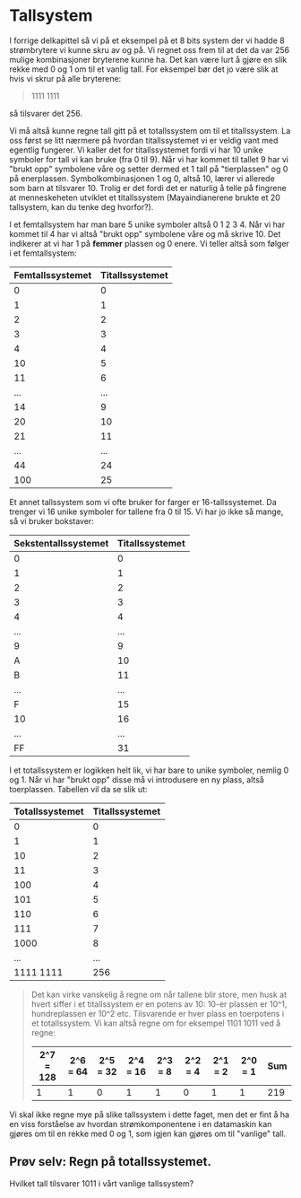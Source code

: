 
# Tallsystem

I forrige delkapittel så vi på et eksempel på et 8 bits system der vi hadde 8 strømbrytere vi kunne skru av og på. Vi regnet oss frem til at det da var 256 mulige kombinasjoner bryterene kunne ha. Det kan være lurt å gjøre en slik rekke med 0 og 1 om til et vanlig tall. For eksempel bør det jo være slik at hvis vi skrur på alle bryterene: 
> 1111 1111 

så tilsvarer det 256.

Vi må altså kunne regne tall gitt på et totallssystem om til et titallssystem. La oss først se litt nærmere på hvordan titallssystemet vi er veldig vant med egentlig fungerer. Vi kaller det for titallssystemet fordi vi har 10 unike symboler for tall vi kan bruke (fra 0 til 9). Når vi har kommet til tallet 9 har vi "brukt opp" symbolene våre og setter dermed et 1 tall på "tierplassen" og 0 på enerplassen. Symbolkombinasjonen 1 og 0, altså 10, lærer vi allerede som barn at tilsvarer 10. Trolig er det fordi det er naturlig å telle på fingrene at menneskeheten utviklet et titallssystem (Mayaindianerene brukte et 20 tallsystem, kan du tenke deg hvorfor?).

I et femtallsystem har man bare 5 unike symboler altså 0 1 2 3 4. Når vi har kommet til 4 har vi altså "brukt opp" symbolene våre og må skrive 10. Det indikerer at vi har 1 på **femmer** plassen og 0 enere. Vi teller altså som følger i et femtallsystem:

| Femtallssystemet | Titallssystemet |
|------------------|-----------------|
|0                 |0                |
|1                 |1                |
|2                 |2                |
|3                 |3                |
|4                 |4                |
|10                |5                |
|11                |6                |
|...               |...              |
|14                |9                |
|20                |10               |
|21                |11               |
|...               |...              |
|44                |24               |
|100               |25               |


Et annet tallssystem som vi ofte bruker for farger er 16-tallssystemet. Da trenger vi 16 unike symboler for tallene fra 0 til 15. Vi har jo ikke så mange, så vi bruker bokstaver:

| Sekstentallssystemet | Titallssystemet |
|------------------|---------------------|
|0                 |0                    |
|1                 |1                    |
|2                 |2                    |
|3                 |3                    |
|4                 |4                    |
|...               |...                  |
|9                 |9                    |
|A                 |10                   |
|B                 |11                   |
|...               |...                  |
|F                 |15                   |
|10                |16                   |
|...               |...                  |
|FF                |31                   |


I et totallssystem er logikken helt lik, vi har bare to unike symboler, nemlig 0 og 1. Når vi har "brukt opp" disse må vi introdusere en ny plass, altså toerplassen. Tabellen vil da se slik ut:

| Totallssystemet | Titallssystemet  |
|------------------|-----------------|
|0                 |0                |
|1                 |1                |
|10                |2                |
|11                |3                |
|100               |4                |
|101               |5                |
|110               |6                |
|111               |7                |
|1000              |8                |
|...               |...              |
|1111 1111         |256              |

> Det kan virke vanskelig å regne om når tallene blir store, men husk at hvert siffer i et titallssystem er en potens av 10: 10-er plassen er 10^1, hundreplassen er 10^2 etc.
> Tilsvarende er hver plass en toerpotens i et totallssystem. Vi kan altså regne om for eksempel 1101 1011 ved å regne: 
>
>  | 2^7 = 128 | 2^6 = 64 | 2^5 = 32 | 2^4 = 16 | 2^3 = 8 | 2^2 = 4 | 2^1 = 2 | 2^0 = 1 | Sum |
>  |-----------|----------|----------|----------|---------|---------|---------|---------|-----|
>  |1          |1         |0         |1         |1        |0        |1        |1        |219  |

Vi skal ikke regne mye på slike tallssystem i dette faget, men det er fint å ha en viss forståelse av hvordan strømkomponentene i en datamaskin kan gjøres om til en rekke med 0 og 1, som igjen kan gjøres om til "vanlige" tall.


## Prøv selv: Regn på totallssystemet.

Hvilket tall tilsvarer 1011 i vårt vanlige tallssystem?

